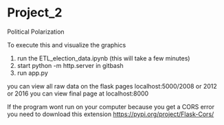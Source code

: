 # Project_2
Political Polarization

To execute this and visualize the graphics
1. run the ETL_election_data.ipynb (this will take a few minutes)
2. start python -m http.server in gitbash
3. run app.py

you can view all raw data on the flask pages localhost:5000/2008 or 2012 or 2016
you can view final page at localhost:8000

If the program wont run on your computer because you get a CORS error you need to download this extension
https://pypi.org/project/Flask-Cors/

